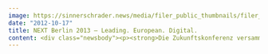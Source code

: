 ```yaml
---
image: https://sinnerschrader.news/media/filer_public_thumbnails/filer_public/6c/52/6c520602-b8da-42de-8332-5d42c4ad6f64/varfoldersdjk8pxf42x64d8fxslz8jcc8fc0000gnttmpn47kyf__480x288_q85_crop_subsampling-2_upscale.jpg
date: "2012-10-17"
title: NEXT Berlin 2013 – Leading. European. Digital.
content: <div class="newsbody"><p><strong>Die Zukunftskonferenz versammelt Größen und Vordenker der digitalen Wirtschaft am 23. &amp; 24. April in Berlin zum Austausch über Wirtschaftstrends von morgen.  </strong></p><p><strong>Die Konferenz NEXT Berlin hat sich in den vergangenen Jahren als wichtiger Agendasetter für die Themen der digitalen Wirtschaft in Europa etabliert. In Vorträgen und Workshops zu künftigen Business-Trends inspirieren international renommierte Experten mehr als 2.000 Teilnehmer aus aller Welt.</strong></p><p><strong>Zum achten Mal richtet die Digitalagentur SinnerSchrader die Konferenz am 23. &amp; 24. April in Berlin aus, erstmals im BCC am Berliner Alexanderplatz. Schwerpunktmäßig wird sich die Konferenz mit den Themen unsichtbare Technologien, neuen Interfaces, dem Maker-Movement sowie veränderten Nutzer-Kontexten befassen. Leitgedanke der diesjährigen Konferenz&#58; here be dragons!</strong></p><p style="padding-left&#58; 30px;"><em>“Here be dragons” ist ein im Englisch gebräuchlicher Ausdruck, der unerforschte Gebiete bezeichnet, in denen Gefahren lauern könnten. Er stammt aus einer im Mittelalter gebräuchlichen Praxis, auf Karten Drachen oder Seeungeheuer in unerforschte Gebiete einzuzeichnen.</em></p><p>Die digitale Revolution und der interaktive Konsument erfordern von etablierten Firmen und Start-ups gleichermaßen, sich ständig neu zu erfinden. Es gilt, unbekannte Gewässer zu erforschen, Businessmodelle zu überdenken und zu verändern, neue Märkte zu erschließen oder gleich komplett neu zu erfinden.</p><p>“Here be dragons” hat die führende Digitalkonferenz NEXT Berlin 2013 deshalb ihr diesjähriges Programm überschrieben. Zu verstehen als Appell, den Gefahren ins Auge zu schauen und die Drachen zu reiten, statt von ihnen verschlungen zu werden. Denkt radikal anders, handelt radikal neu muss deshalb die Maxime lauten! Und was für etablierte Firmen gilt, betrifft auch vergleichsweise junge Unternehmen, wenn man bedenkt, dass Flickr einst ein Rollenspiel und YouTube eine Dating-Plattform war, von der Metamorphose des Apple-Konzerns ganz zu schweigen.</p><p>Welche Gebiete es zu erforschen gilt, wo die digitalen Innovationen in den kommenden Monaten hinführen, wo Gefahren lauern und wo Chancen, auf der NEXT 2013 können es die über 2.000 erwarteten Teilnehmer in kondensierter Form erfahren. Am 23. und 24. April wird die NEXT Berlin zum dann achten Mal zum wichtigen Treffpunkt von Europas digitaler Wirtschaft. Marketingentscheider großer Marken, Business Developer und Strategen, internationale Investoren, etablierte Manager wie junge Entrepreneure, Entwickler und Kreative tauschen sich an zwei Tagen über digitale Zukunftsvisionen aus.</p><p>Die Konferenz lebt von der thematischen Vielfalt, vom interdisziplinären Austausch und von vielen inspirierenden Vorträgen weltweit renommierter Experten und digitaler Vordenker aus den Bereichen Wirtschaft, Kreation, Technik, Kunst und Wissenschaft. In den vergangenen Jahren ist die Teilnehmerzahl der NEXT kontinuierlich gestiegen. Auch der Zuspruch aus dem europäischen Ausland und darüber hinaus ist enorm gewachsen. Aufgrund ihrer Internationalität ist die Konferenzsprache Englisch.</p><p>Das Programm der NEXT Berlin wird federführend von Peter Bihr und Monique van Dusseldorp kuratiert. Erneut wird es vor allem die prägenden Trends der kommenden 12 bis 36 Monate beleuchten. Vier Bereiche stehen auf der Agenda der NEXT Berlin 2013 besonders im Fokus&#58;</p><p><strong>1. Invisible&#58; Technologie wird transparent<br/></strong>Es wird praktisch unmöglich, die digitale und die non-digitale Welt zu trennen. Das Internet ist nicht bloß ein weiterer Kanal, um mit Menschen beziehungsweise mit Kunden in Kontakt zu treten, es ist überall. Alles ist verbunden. Netz ist für uns so selbstverständlich wie Strom.</p><p><strong>2. Interface&#58; APIs, Interaktion und neue Dienste </strong><br/>In der Post-PC-Ära verabschiedet sich der User von der Desktop-Oberfläche. 2013 wird die Mehrheit der Menschen über mobile Geräte online sein. Entsprechend müssen wir überdenken, wie Mensch-Maschine-Schnittstellen in Zukunft aussehen sollen, um sie an die wechselnden Bedürfnisse der Nutzer anzupassen. Mobile geht vor!</p><p><strong>3. Make(r)&#58; DIY, 3D-Druck und das Maker Movement</strong><br/>Die Digitalisierung beeinflusst künftig auch die Welt der Atome. So wie das Web die Publikationsmacht aus den Händen einzelner in die von vielen verlagert hat und das Programmieren angesichts von Millionen Apps zum Massenphänomen geworden ist, so wird der 3D-Druck den Bereich der Produkt-Innovation demokratisieren und revolutionieren.</p><p><strong>4. Context&#58; Smarte Dinge und Daten</strong><br/>Neue tragbare Computer in Armbändern, Kleidungsstücken oder Brillen sammeln Daten über uns und unsere Umgebung, die dafür genutzt werden sollen, unser Leben zu erleichtern und zu verbessern. 2013 wird zeigen, welche Innovationen Google Glass anstößt. Was heute schon möglich ist und wohin die Reise geht, klingt wie Science Fiction, ist aber die neue Realität, die es zu gestalten gilt.</p><p>Alle vier Trends erfordern einen frischen, ganzheitlichen Ansatz und von der Mehrheit, ihre Business-Modelle zu modifizieren oder komplett neu aufzustellen, sich mutig in unbekannte Gebiete vorzuwagen.</p><p>Innovatoren aus aller Welt präsentieren dazu auf der NEXT Berlin ihre inspirierenden Ideen und Erkenntnisse. Neben der Hauptbühne für die Keynotes und Keynote-Sessions wird es eine zweite Bühne sowie Workshops geben, wo Themenbereiche wie Internet of Things, Mobile, Technology oder Service Design vertiefend behandelt werden. Außerdem widmet sich die NEXT 2013 den Entwicklungen im europäischen Start-up-Bereich, und das nach dem außerordentlichen Erfolg der Start-up-Bühne im Vorjahr diesmal sogar an zwei Tagen.</p><p>Damit unterstreicht die NEXT auch ihr Engagement für die Berliner Start-up Szene, die in der Hauptstadt zu einem stimmungs- und stilprägenden Element und zu einem relevanten Wirtschaftstreiber geworden ist. Für Start-ups kann die große Investorendichte auf der Konferenz ein entscheidender Erfolgsfaktor sein.</p><p>Auch 2013 lädt die NEXT ihre Community ein, das Programm aktiv mitzugestalten. Im November 2012 können auf nextberlin.eu Vorschläge und Wünsche für Sprecher und Themen eingereicht werden, die die Kuratoren bei der Programmgestaltung berücksichtigen.<br/>Weitere Möglichkeiten zur Partizipation etwa für Start-ups sind in Planung.</p><p>Informationen zur NEXT Berlin, Videos von den Talks der Vorjahres-Redner und das <a href="http&#58;//nextberlin.eu">NEXT Blog</a> zu aktuellen Digitaltrends stehen auf <a href="http&#58;//nextberlin.eu">nextberlin.eu</a>. Ab Mitte November werden hier auch Tickets für die Konferenz erhältlich sein.</p></div>
---
```

